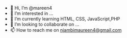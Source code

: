 - 👋 Hi, I’m @mareen4
- 👀 I’m interested in ...
- 🌱 I’m currently learning  HTML, CSS, JavaScript,PHP
- 💞️ I’m looking to collaborate on ...
- 📫 How to reach me on njambimaureen4@gmail.com

<!---
mareen4/mareen4 is a ✨ special ✨ repository because its `README.md` (this file) appears on your GitHub profile.
You can click the Preview link to take a look at your changes.
--->
